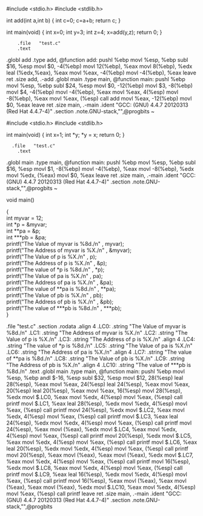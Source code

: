 
#include <stdio.h>
#include <stdlib.h>

int add(int a,int b)
{
     int c=0;
     c=a+b;
     return c;
}

int main(void)
{
     int x=0;
     int y=3;
     int z=4;
     x=add(y,z);
     return 0;
}


        .file   "test.c" 
        .text 
.globl add 
        .type   add, @function 
add: 
        pushl   %ebp 
        movl    %esp, %ebp 
        subl    $16, %esp 
        movl    $0, -4(%ebp) 
        movl    12(%ebp), %eax 
        movl    8(%ebp), %edx 
        leal    (%edx,%eax), %eax 
        movl    %eax, -4(%ebp) 
        movl    -4(%ebp), %eax 
        leave 
        ret 
        .size   add, .-add 
.globl main 
        .type   main, @function 
main: 
        pushl   %ebp 
        movl    %esp, %ebp 
        subl    $24, %esp 
        movl    $0, -12(%ebp) 
        movl    $3, -8(%ebp) 
        movl    $4, -4(%ebp) 
        movl    -4(%ebp), %eax 
        movl    %eax, 4(%esp) 
        movl    -8(%ebp), %eax 
        movl    %eax, (%esp) 
        call    add 
        movl    %eax, -12(%ebp) 
        movl    $0, %eax 
        leave 
        ret 
        .size   main, .-main 
        .ident  "GCC: (GNU) 4.4.7 20120313 (Red Hat 4.4.7-4)" 
        .section        .note.GNU-stack,"",@progbits 
~                                                           
	





#include <stdio.h>
#include <stdlib.h>


int main(void)
{
     int x=1;
     int *y;
     *y = x;
     return 0;
}




      .file   "test.c"
        .text
.globl main
        .type   main, @function
main:
        pushl   %ebp
        movl    %esp, %ebp
        subl    $16, %esp
        movl    $1, -8(%ebp)
        movl    -4(%ebp), %eax
        movl    -8(%ebp), %edx
        movl    %edx, (%eax)
        movl    $0, %eax
        leave
        ret
        .size   main, .-main
        .ident  "GCC: (GNU) 4.4.7 20120313 (Red Hat 4.4.7-4)"
        .section        .note.GNU-stack,"",@progbits
~       





























void main()  
  
{  
            int myvar = 12;  
            int *p = &myvar;  
            int **pa = &p;  
            int ***pb = &pa;  
            printf("The Value of   myvar is %8d./n" , myvar);  
            printf("The Address of myvar is %X./n" , &myvar);  
            printf("The Value of   p  is %X./n" , p);  
            printf("The Address of p  is %X./n" , &p);  
            printf("The value of *p is      %8d./n" , *p);  
            printf("The Value of   pa    is %X./n" , pa);  
            printf("The Address of pa    is %X./n" , &pa);  
            printf("The value of **pa is    %8d./n" , **pa);  
            printf("The Value of   pb    is %X./n" , pb);  
            printf("The Address of pb    is %X./n" , &pb);  
            printf("The value of ***pb is   %8d./n" , ***pb);  
}      



.file   "test.c"
.section        .rodata
.align 4
.LC0:
        .string "The Value of   myvar is %8d./n"
.LC1:
        .string "The Address of myvar is %X./n"
.LC2:
        .string "The Value of   p  is %X./n"
.LC3:
        .string "The Address of p  is %X./n"
        .align 4
.LC4:
        .string "The value of *p is      %8d./n"
.LC5:
        .string "The Value of   pa    is %X./n"
.LC6:
        .string "The Address of pa    is %X./n"
        .align 4
.LC7:
        .string "The value of **pa is    %8d./n"
.LC8:
        .string "The Value of   pb    is %X./n"
.LC9:
        .string "The Address of pb    is %X./n"
        .align 4
.LC10:
        .string "The value of ***pb is   %8d./n"
        .text
.globl main
        .type   main, @function
main:
        pushl   %ebp
        movl    %esp, %ebp
        andl    $-16, %esp
        subl    $32, %esp
        movl    $12, 28(%esp)
        leal    28(%esp), %eax
        movl    %eax, 24(%esp)
        leal    24(%esp), %eax
        movl    %eax, 20(%esp)
        leal    20(%esp), %eax
        movl    %eax, 16(%esp)
        movl    28(%esp), %edx
        movl    $.LC0, %eax
        movl    %edx, 4(%esp)
        movl    %eax, (%esp)
        call    printf
        movl    $.LC1, %eax
        leal    28(%esp), %edx
        movl    %edx, 4(%esp)
        movl    %eax, (%esp)
        call    printf
        movl    24(%esp), %edx
        movl    $.LC2, %eax
        movl    %edx, 4(%esp)
        movl    %eax, (%esp)
        call    printf
        movl    $.LC3, %eax
        leal    24(%esp), %edx
        movl    %edx, 4(%esp)
        movl    %eax, (%esp)
        call    printf
        movl    24(%esp), %eax
        movl    (%eax), %edx
        movl    $.LC4, %eax
        movl    %edx, 4(%esp)
        movl    %eax, (%esp)
        call    printf
        movl    20(%esp), %edx
        movl    $.LC5, %eax
        movl    %edx, 4(%esp)
        movl    %eax, (%esp)
        call    printf
        movl    $.LC6, %eax
        leal    20(%esp), %edx
        movl    %edx, 4(%esp)
        movl    %eax, (%esp)
        call    printf
        movl    20(%esp), %eax
        movl    (%eax), %eax
        movl    (%eax), %edx
        movl    $.LC7, %eax
        movl    %edx, 4(%esp)
        movl    %eax, (%esp)
        call    printf
        movl    16(%esp), %edx
        movl    $.LC8, %eax
        movl    %edx, 4(%esp)
        movl    %eax, (%esp)
        call    printf
        movl    $.LC9, %eax
        leal    16(%esp), %edx
        movl    %edx, 4(%esp)
        movl    %eax, (%esp)
        call    printf
        movl    16(%esp), %eax
        movl    (%eax), %eax
        movl    (%eax), %eax
        movl    (%eax), %edx
        movl    $.LC10, %eax
        movl    %edx, 4(%esp)
        movl    %eax, (%esp)
        call    printf
        leave
        ret
        .size   main, .-main
        .ident  "GCC: (GNU) 4.4.7 20120313 (Red Hat 4.4.7-4)"
        .section        .note.GNU-stack,"",@progbits                                              